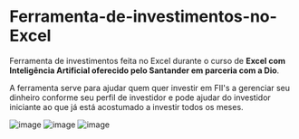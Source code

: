 # Ferramenta-de-investimentos-no-Excel
Ferramenta de investimentos feita no Excel durante o curso de **Excel com Inteligência Artificial oferecido pelo Santander em parceria com a Dio**.  

A ferramenta serve para ajudar quem quer investir em FII's a gerenciar seu dinheiro conforme seu perfil de investidor e pode ajudar do investidor iniciante ao que já está acostumado a investir todos os meses.

![image](https://github.com/user-attachments/assets/5c11654d-4801-43e7-bdb0-68b53d1d6c3e)
![image](https://github.com/user-attachments/assets/0ae5296c-464d-41a1-b3d3-ebd1e13bc705)
![image](https://github.com/user-attachments/assets/89e47960-b3ed-47e9-b6e4-d0b6637cb5f3)

